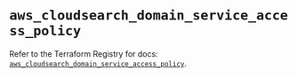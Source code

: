 # `aws_cloudsearch_domain_service_access_policy`

Refer to the Terraform Registry for docs: [`aws_cloudsearch_domain_service_access_policy`](https://registry.terraform.io/providers/hashicorp/aws/5.69.0/docs/resources/cloudsearch_domain_service_access_policy).
